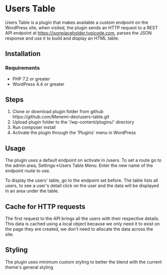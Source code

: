 # Users Table
Users Table is a plugin that makes available a custom endpoint on the WordPress site, when visited, the plugin sends an HTTP request to a REST API endpoint at https://jsonplaceholder.typicode.com, parses the JSON response and use it to build and display an HTML table.

## Installation
### Requirements
<ul>
<li>PHP 7.2 or greater</li>
<li>WordPress 4.4 or greater</li>
</ul>

## Steps
<ol>
<li>Clone or download plugin folder from github https://github.com/Menemi-dev/users-table.git</li>
<li>Upload plugin folder to the '/wp-content/plugins/' directory</li>
<li>Run composer install</li>
<li>Activate the plugin through the 'Plugins' menu in WordPress</li>
</ol>

## Usage
The plugin uses a default endpoint on activate in /users. To set a route go to the admin area, Settings->Users Table Menu. Enter the new name of the endpoint route to use.

To display the users' table, go to the endpoint set before. The table lists all users, to see a user's detail click on the user and the data will be displayed in an area under the table.

## Cache for HTTP requests
The first request to the API brings all the users with their respective details. This data is cached using a local object because we only need it to exist on the page they are created, we don't need to allocate the data across the site.

## Styling
The plugin uses minimum custom styling to better the blend with the current theme's general styling

